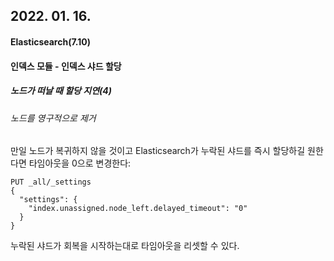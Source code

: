 ## 2022. 01. 16.

#### Elasticsearch(7.10)

#### 인덱스 모듈 - 인덱스 샤드 할당

##### 노드가 떠날 때 할당 지연(4)

###### 노드를 영구적으로 제거

만일 노드가 복귀하지 않을 것이고 Elasticsearch가 누락된 샤드를 즉시 할당하길 원한다면 타임아웃을 0으로 변경한다:

```http
PUT _all/_settings
{
  "settings": {
    "index.unassigned.node_left.delayed_timeout": "0"
  }
}
```

누락된 샤드가 회복을 시작하는대로 타임아웃을 리셋할 수 있다.
